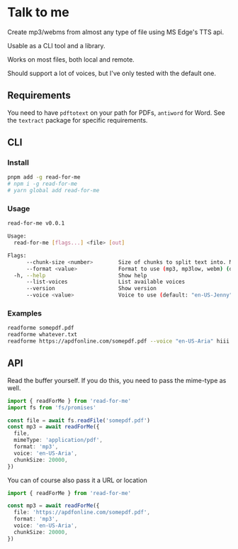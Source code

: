 # Talk to me

Create mp3/webms from almost any type of file using MS Edge's TTS api.

Usable as a CLI tool and a library.

Works on most files, both local and remote.

Should support a lot of voices, but I've only tested with the default one.

## Requirements

You need to have `pdftotext` on your path for PDFs, `antiword` for Word. See the `textract` package for specific requirements.

## CLI

### Install

```sh
pnpm add -g read-for-me
# npm i -g read-for-me
# yarn global add read-for-me
```

### Usage

```sh
read-for-me v0.0.1

Usage:
  read-for-me [flags...] <file> [out]

Flags:
      --chunk-size <number>        Size of chunks to split text into. Might be worth experimenting with smaller chunks is conversion fails. (default: 20000)
      --format <value>             Format to use (mp3, mp3low, webm) (default: "mp3")
  -h, --help                       Show help
      --list-voices                List available voices
      --version                    Show version
      --voice <value>              Voice to use (default: "en-US-Jenny")
```

### Examples

```sh
readforme somepdf.pdf
readforme whatever.txt
readforme https://apdfonline.com/somepdf.pdf --voice "en-US-Aria" hiii.mp3
```

## API

Read the buffer yourself. If you do this, you need to pass the mime-type as well.

```ts
import { readForMe } from 'read-for-me'
import fs from 'fs/promises'

const file = await fs.readFile('somepdf.pdf')
const mp3 = await readForMe({
  file,
  mimeType: 'application/pdf',
  format: 'mp3',
  voice: 'en-US-Aria',
  chunkSize: 20000,
})
```

You can of course also pass it a URL or location

```ts
import { readForMe } from 'read-for-me'

const mp3 = await readForMe({
  file: 'https://apdfonline.com/somepdf.pdf',
  format: 'mp3',
  voice: 'en-US-Aria',
  chunkSize: 20000,
})
```
